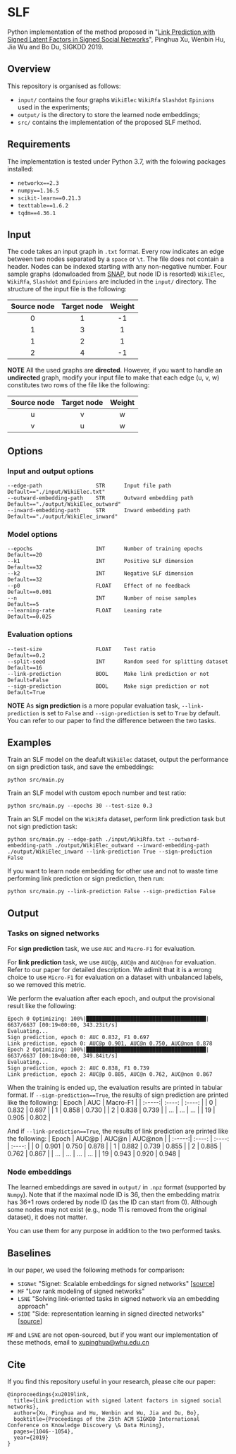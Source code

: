 # SLF
Python implementation of the method proposed in
"[Link Prediction with Signed Latent Factors in Signed Social Networks](https://dl.acm.org/doi/pdf/10.1145/3292500.3330850)", Pinghua Xu, Wenbin Hu, Jia Wu and Bo Du, SIGKDD 2019.

## Overview
This repository is organised as follows:
- `input/` contains the four graphs `WikiElec` `WikiRfa` `Slashdot` `Epinions` used in the experiments;
- `output/` is the directory to store the learned node embeddings;
- `src/` contains the implementation of the proposed SLF method.

## Requirements
The implementation is tested under Python 3.7, with the folowing packages installed:
- `networkx==2.3`
- `numpy==1.16.5`
- `scikit-learn==0.21.3`
- `texttable==1.6.2`
- `tqdm==4.36.1`

## Input
The code takes an input graph in `.txt` format. Every row indicates an edge between two nodes separated by a `space` or `\t`. The file does not contain a header. Nodes can be indexed starting with any non-negative number. Four sample graphs (donwloaded from [SNAP](http://snap.stanford.edu/data/#signnets), but node ID is resorted) `WikiElec`, `WikiRfa`, `Slashdot` and `Epinions` are included in the `input/` directory. The structure of the input file is the following:

| Source node | Target node | Weight |
| :-----:| :----: | :----: |
| 0 | 1 | -1 |
| 1 | 3 | 1 |
| 1 | 2 | 1 |
| 2 | 4 | -1 |

**NOTE** All the used graphs are **directed**. However, if you want to handle an **undirected** graph, modify your input file to make that each edge (u, v, w) constitutes two rows of the file like the following:

| Source node | Target node | Weight |
| :-----:| :----: | :----: |
| u | v | w |
| v | u | w |

## Options
### Input and output options
```
--edge-path                 STR      Input file path                      Default=="./input/WikiElec.txt"
--outward-embedding-path    STR      Outward embedding path               Default=="./output/WikiElec_outward"
--inward-embedding-path     STR      Inward embedding path                Default=="./output/WikiElec_inward"
```
### Model options
```
--epochs                    INT      Number of training epochs            Default==20
--k1                        INT      Positive SLF dimension               Default==32
--k2                        INT      Negative SLF dimension               Default==32
--p0                        FLOAT    Effect of no feedback                Default==0.001
--n                         INT      Number of noise samples              Default==5
--learning-rate             FLOAT    Leaning rate                         Default==0.025
```
### Evaluation options
```
--test-size                 FLOAT    Test ratio                           Default==0.2
--split-seed                INT      Random seed for splitting dataset    Default==16
--link-prediction           BOOL     Make link prediction or not          Default=False
--sign-prediction           BOOL     Make sign prediction or not          Default=True
```
**NOTE** As **sign prediction** is a more popular evaluation task, `--link-prediction` is set to `False` and `--sign-prediction` is set to `True` by default. You can refer to our paper to find the difference between the two tasks.

## Examples
Train an SLF model on the deafult `WikiElec` dataset, output the performance on sign prediction task, and save the embeddings:
```
python src/main.py
```

Train an SLF model with custom epoch number and test ratio:
```
python src/main.py --epochs 30 --test-size 0.3
```

Train an SLF model on the `WikiRfa` dataset, perform link prediction task but not sign prediction task:
```
python src/main.py --edge-path ./input/WikiRfa.txt --outward-embedding-path ./output/WikiElec_outward --inward-embedding-path ./output/WikiElec_inward --link-prediction True --sign-prediction False
```

If you want to learn node embedding for other use and not to waste time performing link prediction or sign prediction, then run:
```
python src/main.py --link-prediction False --sign-prediction False
```

## Output

### Tasks on signed networks
For **sign prediction** task, we use `AUC` and `Macro-F1` for evaluation.

For **link prediction** task, we use `AUC@p`, `AUC@n` and `AUC@non` for evaluation. Refer to our paper for detailed description. We adimit that it is a wrong choice to use `Micro-F1` for evaluation on a dataset with unbalanced labels, so we removed this metric.

We perform the evaluation after each epoch, and output the provisional result like the following:
```
Epoch 0 Optimizing: 100%|██████████████████████████████████████| 6637/6637 [00:19<00:00, 343.23it/s]
Evaluating...
Sign prediction, epoch 0: AUC 0.832, F1 0.697
Link prediction, epoch 0: AUC@p 0.901, AUC@n 0.750, AUC@non 0.878
Epoch 2 Optimizing: 100%|██████████████████████████████████████| 6637/6637 [00:18<00:00, 349.84it/s]
Evaluating...
Sign prediction, epoch 2: AUC 0.838, F1 0.739
Link prediction, epoch 2: AUC@p 0.885, AUC@n 0.762, AUC@non 0.867
```

When the training is ended up, the evaluation results are printed in tabular format. If `--sign-prediction==True`, the results of sign prediction are printed like the following:
| Epoch | AUC | Macro-F1 |
| :-----:| :----: | :----: |
| 0 | 0.832 | 0.697 |
| 1 | 0.858 | 0.730 |
| 2 | 0.838 | 0.739 |
| ... | ... | ... |
| 19 | 0.905 | 0.802 |

And if `--link-prediction==True`, the results of link prediction are printed like the following:
| Epoch | AUC@p | AUC@n | AUC@non |
| :-----:| :----: | :----: | :----: |
| 0 | 0.901 | 0.750 | 0.878 |
| 1 | 0.882 | 0.739 | 0.855 |
| 2 | 0.885 | 0.762 | 0.867 |
| ... | ... | ... | ... |
| 19 | 0.943 | 0.920 | 0.948 |


### Node embeddings
The learned embeddings are saved in `output/` in `.npz` format (supported by `Numpy`). Note that if the maximal node ID is 36, then the embedding matrix has 36+1 rows ordered by node ID (as the ID can start from 0). Although some nodes may not exist (e.g., node 11 is removed from the original dataset), it does not matter.

You can use them for any purpose in addition to the two performed tasks.

## Baselines
In our paper, we used the following methods for comparison:
- `SIGNet`  "Signet: Scalable embeddings for signed networks" [[source](https://github.com/raihan2108/signet)]
- `MF`      "Low rank modeling of signed networks"
- `LSNE`    "Solving link-oriented tasks in signed network via an embedding approach"
- `SIDE`    "Side: representation learning in signed directed networks" [[source](https://datalab.snu.ac.kr/side/)]

`MF` and `LSNE` are not open-sourced, but if you want our implementation of these methods, email to xupinghua@whu.edu.cn

## Cite
If you find this repository useful in your research, please cite our paper:

```
@inproceedings{xu2019link,
  title={Link prediction with signed latent factors in signed social networks},
  author={Xu, Pinghua and Hu, Wenbin and Wu, Jia and Du, Bo},
  booktitle={Proceedings of the 25th ACM SIGKDD International Conference on Knowledge Discovery \& Data Mining},
  pages={1046--1054},
  year={2019}
}
```
